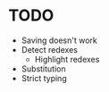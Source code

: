 # TODO
- Saving doesn't work
- Detect redexes
    - Highlight redexes
- Substitution
- Strict typing